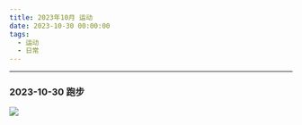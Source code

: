 ```yaml
---
title: 2023年10月 运动
date: 2023-10-30 00:00:00
tags: 
  - 运动
  - 日常
---
```


<link rel="stylesheet" href="/../css/base.css">
<link rel="stylesheet" href="/../css/center.css">
<link rel="stylesheet" href="/../css/images.css">

--- 

### 2023-10-30 跑步


<img class="half" src="/../images/exercise/2023-10-30.jpg"></img>

